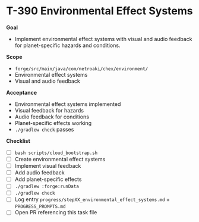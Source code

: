 # T-390 Environmental Effect Systems

**Goal**

- Implement environmental effect systems with visual and audio feedback for planet-specific hazards and conditions.

**Scope**

- `forge/src/main/java/com/netroaki/chex/environment/`
- Environmental effect systems
- Visual and audio feedback

**Acceptance**

- Environmental effect systems implemented
- Visual feedback for hazards
- Audio feedback for conditions
- Planet-specific effects working
- `./gradlew check` passes

**Checklist**

- [ ] `bash scripts/cloud_bootstrap.sh`
- [ ] Create environmental effect systems
- [ ] Implement visual feedback
- [ ] Add audio feedback
- [ ] Add planet-specific effects
- [ ] `./gradlew :forge:runData`
- [ ] `./gradlew check`
- [ ] Log entry `progress/stepXX_environmental_effect_systems.md` + `PROGRESS_PROMPTS.md`
- [ ] Open PR referencing this task file
